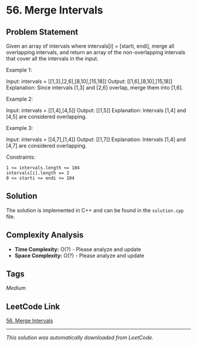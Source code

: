 # 56. Merge Intervals

## Problem Statement

Given an array of intervals where intervals[i] = [starti, endi], merge all overlapping intervals, and return an array of the non-overlapping intervals that cover all the intervals in the input.

Example 1:

Input: intervals = [[1,3],[2,6],[8,10],[15,18]]
Output: [[1,6],[8,10],[15,18]]
Explanation: Since intervals [1,3] and [2,6] overlap, merge them into [1,6].

Example 2:

Input: intervals = [[1,4],[4,5]]
Output: [[1,5]]
Explanation: Intervals [1,4] and [4,5] are considered overlapping.

Example 3:

Input: intervals = [[4,7],[1,4]]
Output: [[1,7]]
Explanation: Intervals [1,4] and [4,7] are considered overlapping.

Constraints:

	1 <= intervals.length <= 104
	intervals[i].length == 2
	0 <= starti <= endi <= 104

## Solution

The solution is implemented in C++ and can be found in the `solution.cpp` file.

## Complexity Analysis

- **Time Complexity:** O(?) - Please analyze and update
- **Space Complexity:** O(?) - Please analyze and update

## Tags

*Medium*

## LeetCode Link

[56. Merge Intervals](https://leetcode.com/problems/merge-intervals/)

---

*This solution was automatically downloaded from LeetCode.*
